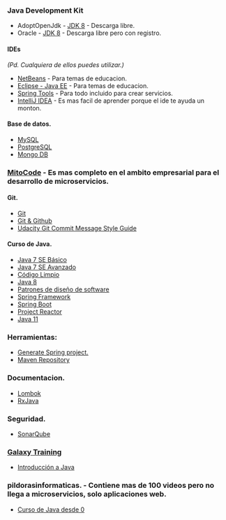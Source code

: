 ### Java Development Kit
* AdoptOpenJdk - [JDK 8](https://adoptopenjdk.net/?variant=openjdk8&jvmVariant=hotspot) - Descarga libre.
* Oracle - [JDK 8](https://www.oracle.com/java/technologies/javase/javase-jdk8-downloads.html) - Descarga libre pero con registro.

#### IDEs 
*(Pd. Cualquiera de ellos puedes utilizar.)*
* [NetBeans](https://netbeans.org/downloads/old/8.2/) - Para temas de educacion.
* [Eclipse - Java EE](https://www.eclipse.org/downloads/packages/) - Para temas de educacion.
* [Spring Tools](https://spring.io/tools) - Para todo incluido para crear servicios.
* [IntelliJ IDEA](https://www.jetbrains.com/es-es/idea/) - Es mas facil de aprender porque el ide te ayuda un monton.

#### Base de datos.
* [MySQL](https://dev.mysql.com/downloads/workbench/)
* [PostgreSQL](https://www.postgresql.org/)
* [Mongo DB](https://www.mongodb.com/try/download/community)

### [MitoCode](https://mitocode.com/) - Es mas completo en el ambito empresarial para el desarrollo de microservicios.

#### Git.
* [Git](https://git-scm.com/)
* [Git & Github](https://www.youtube.com/playlist?list=PLvimn1Ins-43-1sXQmGZPWLjNjPyGNi0R)
* [Udacity Git Commit Message Style Guide](https://udacity.github.io/git-styleguide/)

#### Curso de Java.
* [Java 7 SE Básico](https://www.youtube.com/playlist?list=PLvimn1Ins-42o8Ms1G2SuRloD01nnXn31)
* [Java 7 SE Avanzado](https://www.youtube.com/playlist?list=PLvimn1Ins-43qPXR3gBcxwe7tydxZtsON)
* [Código Limpio](https://www.youtube.com/watch?v=WrbDaqKyhP4&t=616s)
* [Java 8](https://www.youtube.com/playlist?list=PLvimn1Ins-419yVe5iPfiXrg4mZJl5kLS)
* [Patrones de diseño de software](https://www.youtube.com/playlist?list=PLvimn1Ins-41Uiugt1WbpyFo1XT1WOquL)
* [Spring Framework](https://www.youtube.com/playlist?list=PLvimn1Ins-40CImsffjCkv_TrKzYiB1gb)
* [Spring Boot](https://www.youtube.com/playlist?list=PLvimn1Ins-40wR4PC-YtTQ5TKt3vRrVwl)
* [Project Reactor](https://www.youtube.com/playlist?list=PLvimn1Ins-41pwh18gh_ZkxPOkrEEhXz6)
* [Java 11](https://www.youtube.com/playlist?list=PLvimn1Ins-41uwtb28Jj0Aw4gKV6FGsyH)

### Herramientas:
* [Generate Spring project.](https://start.spring.io/)
* [Maven Repository](https://mvnrepository.com/)

### Documentacion.
* [Lombok](https://projectlombok.org/)
* [RxJava](http://reactivex.io/)

### Seguridad.
* [SonarQube](https://www.sonarqube.org/)

### [Galaxy Training](https://galaxy.edu.pe/portal/)
* [Introducción a Java](https://www.youtube.com/watch?v=MjRh3bIRR38)

### pildorasinformaticas. - Contiene mas de 100 videos pero no llega a microservicios, solo aplicaciones web.
* [Curso de Java desde 0](https://www.youtube.com/playlist?list=PLU8oAlHdN5BktAXdEVCLUYzvDyqRQJ2lk)
